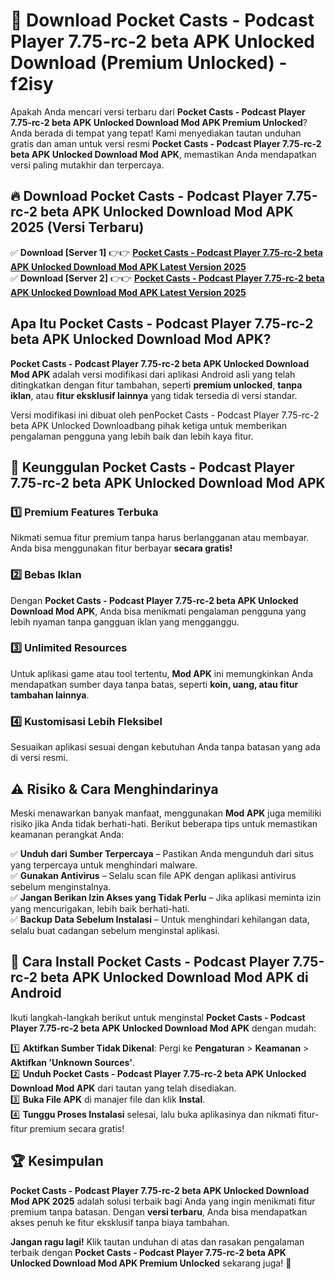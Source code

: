 # 🎯 Download Pocket Casts - Podcast Player 7.75-rc-2 beta APK Unlocked Download (Premium Unlocked) -  f2isy

Apakah Anda mencari versi terbaru dari **Pocket Casts - Podcast Player 7.75-rc-2 beta APK Unlocked Download Mod APK Premium Unlocked**? Anda berada di tempat yang tepat! Kami menyediakan tautan unduhan gratis dan aman untuk versi resmi **Pocket Casts - Podcast Player 7.75-rc-2 beta APK Unlocked Download Mod APK**, memastikan Anda mendapatkan versi paling mutakhir dan terpercaya.

## 🔥 Download Pocket Casts - Podcast Player 7.75-rc-2 beta APK Unlocked Download Mod APK 2025 (Versi Terbaru)

✅ **Download [Server 1]** 👉👉 [**Pocket Casts - Podcast Player 7.75-rc-2 beta APK Unlocked Download Mod APK Latest Version 2025**](https://momento.my/?title=Pocket_Casts_-_Podcast_Player_7.75-rc-2_beta_APK_Unlocked_Download)  
✅ **Download [Server 2]** 👉👉 [**Pocket Casts - Podcast Player 7.75-rc-2 beta APK Unlocked Download Mod APK Latest Version 2025**](https://momento.my/?title=Pocket_Casts_-_Podcast_Player_7.75-rc-2_beta_APK_Unlocked_Download)  

## Apa Itu Pocket Casts - Podcast Player 7.75-rc-2 beta APK Unlocked Download Mod APK?

**Pocket Casts - Podcast Player 7.75-rc-2 beta APK Unlocked Download Mod APK** adalah versi modifikasi dari aplikasi Android asli yang telah ditingkatkan dengan fitur tambahan, seperti **premium unlocked**, **tanpa iklan**, atau **fitur eksklusif lainnya** yang tidak tersedia di versi standar.

Versi modifikasi ini dibuat oleh penPocket Casts - Podcast Player 7.75-rc-2 beta APK Unlocked Downloadbang pihak ketiga untuk memberikan pengalaman pengguna yang lebih baik dan lebih kaya fitur.

## 🎯 Keunggulan Pocket Casts - Podcast Player 7.75-rc-2 beta APK Unlocked Download Mod APK

### 1️⃣ Premium Features Terbuka
Nikmati semua fitur premium tanpa harus berlangganan atau membayar. Anda bisa menggunakan fitur berbayar **secara gratis!**

### 2️⃣ Bebas Iklan
Dengan **Pocket Casts - Podcast Player 7.75-rc-2 beta APK Unlocked Download Mod APK**, Anda bisa menikmati pengalaman pengguna yang lebih nyaman tanpa gangguan iklan yang mengganggu.

### 3️⃣ Unlimited Resources
Untuk aplikasi game atau tool tertentu, **Mod APK** ini memungkinkan Anda mendapatkan sumber daya tanpa batas, seperti **koin, uang, atau fitur tambahan lainnya**.

### 4️⃣ Kustomisasi Lebih Fleksibel
Sesuaikan aplikasi sesuai dengan kebutuhan Anda tanpa batasan yang ada di versi resmi.

## ⚠️ Risiko & Cara Menghindarinya

Meski menawarkan banyak manfaat, menggunakan **Mod APK** juga memiliki risiko jika Anda tidak berhati-hati. Berikut beberapa tips untuk memastikan keamanan perangkat Anda:

✅ **Unduh dari Sumber Terpercaya** – Pastikan Anda mengunduh dari situs yang terpercaya untuk menghindari malware.  
✅ **Gunakan Antivirus** – Selalu scan file APK dengan aplikasi antivirus sebelum menginstalnya.  
✅ **Jangan Berikan Izin Akses yang Tidak Perlu** – Jika aplikasi meminta izin yang mencurigakan, lebih baik berhati-hati.  
✅ **Backup Data Sebelum Instalasi** – Untuk menghindari kehilangan data, selalu buat cadangan sebelum menginstal aplikasi.

## 📌 Cara Install Pocket Casts - Podcast Player 7.75-rc-2 beta APK Unlocked Download Mod APK di Android

Ikuti langkah-langkah berikut untuk menginstal **Pocket Casts - Podcast Player 7.75-rc-2 beta APK Unlocked Download Mod APK** dengan mudah:

1️⃣ **Aktifkan Sumber Tidak Dikenal**: Pergi ke **Pengaturan** > **Keamanan** > **Aktifkan 'Unknown Sources'**.  
2️⃣ **Unduh Pocket Casts - Podcast Player 7.75-rc-2 beta APK Unlocked Download Mod APK** dari tautan yang telah disediakan.  
3️⃣ **Buka File APK** di manajer file dan klik **Instal**.  
4️⃣ **Tunggu Proses Instalasi** selesai, lalu buka aplikasinya dan nikmati fitur-fitur premium secara gratis!

## 🏆 Kesimpulan

**Pocket Casts - Podcast Player 7.75-rc-2 beta APK Unlocked Download Mod APK 2025** adalah solusi terbaik bagi Anda yang ingin menikmati fitur premium tanpa batasan. Dengan **versi terbaru**, Anda bisa mendapatkan akses penuh ke fitur eksklusif tanpa biaya tambahan.

**Jangan ragu lagi!** Klik tautan unduhan di atas dan rasakan pengalaman terbaik dengan **Pocket Casts - Podcast Player 7.75-rc-2 beta APK Unlocked Download Mod APK Premium Unlocked** sekarang juga! 🚀
